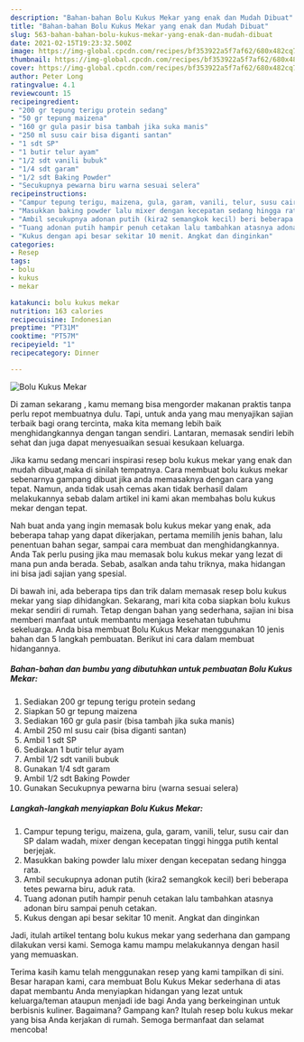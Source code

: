 ```yaml
---
description: "Bahan-bahan Bolu Kukus Mekar yang enak dan Mudah Dibuat"
title: "Bahan-bahan Bolu Kukus Mekar yang enak dan Mudah Dibuat"
slug: 563-bahan-bahan-bolu-kukus-mekar-yang-enak-dan-mudah-dibuat
date: 2021-02-15T19:23:32.500Z
image: https://img-global.cpcdn.com/recipes/bf353922a5f7af62/680x482cq70/bolu-kukus-mekar-foto-resep-utama.jpg
thumbnail: https://img-global.cpcdn.com/recipes/bf353922a5f7af62/680x482cq70/bolu-kukus-mekar-foto-resep-utama.jpg
cover: https://img-global.cpcdn.com/recipes/bf353922a5f7af62/680x482cq70/bolu-kukus-mekar-foto-resep-utama.jpg
author: Peter Long
ratingvalue: 4.1
reviewcount: 15
recipeingredient:
- "200 gr tepung terigu protein sedang"
- "50 gr tepung maizena"
- "160 gr gula pasir bisa tambah jika suka manis"
- "250 ml susu cair bisa diganti santan"
- "1 sdt SP"
- "1 butir telur ayam"
- "1/2 sdt vanili bubuk"
- "1/4 sdt garam"
- "1/2 sdt Baking Powder"
- "Secukupnya pewarna biru warna sesuai selera"
recipeinstructions:
- "Campur tepung terigu, maizena, gula, garam, vanili, telur, susu cair dan SP dalam wadah, mixer dengan kecepatan tinggi hingga putih kental berjejak."
- "Masukkan baking powder lalu mixer dengan kecepatan sedang hingga rata."
- "Ambil secukupnya adonan putih (kira2 semangkok kecil) beri beberapa tetes pewarna biru, aduk rata."
- "Tuang adonan putih hampir penuh cetakan lalu tambahkan atasnya adonan biru sampai penuh cetakan."
- "Kukus dengan api besar sekitar 10 menit. Angkat dan dinginkan"
categories:
- Resep
tags:
- bolu
- kukus
- mekar

katakunci: bolu kukus mekar 
nutrition: 163 calories
recipecuisine: Indonesian
preptime: "PT31M"
cooktime: "PT57M"
recipeyield: "1"
recipecategory: Dinner

---
```



![Bolu Kukus Mekar](https://img-global.cpcdn.com/recipes/bf353922a5f7af62/680x482cq70/bolu-kukus-mekar-foto-resep-utama.jpg)

Di zaman  sekarang , kamu memang bisa mengorder makanan praktis tanpa perlu repot membuatnya dulu. Tapi, untuk anda yang mau menyajikan sajian terbaik bagi orang tercinta, maka kita memang lebih baik menghidangkannya dengan tangan sendiri. Lantaran, memasak sendiri lebih sehat dan juga dapat menyesuaikan sesuai kesukaan keluarga.

Jika kamu sedang mencari inspirasi resep bolu kukus mekar yang enak dan mudah dibuat,maka di sinilah tempatnya. Cara membuat bolu kukus mekar  sebenarnya gampang dibuat jika anda memasaknya dengan cara yang tepat. Namun, anda tidak usah cemas akan tidak berhasil dalam melakukannya 
sebab dalam artikel ini kami akan membahas bolu kukus mekar dengan tepat.  



Nah buat anda yang ingin memasak bolu kukus mekar yang enak, ada beberapa tahap yang dapat dikerjakan, pertama memilih jenis bahan, lalu penentuan bahan segar, sampai cara membuat dan menghidangkannya. Anda Tak perlu pusing jika mau memasak bolu kukus mekar yang lezat di mana pun anda berada. Sebab, asalkan anda  tahu triknya, maka hidangan ini bisa jadi sajian yang spesial.

Di bawah ini, ada beberapa tips dan trik dalam memasak resep bolu kukus mekar yang siap dihidangkan. Sekarang, mari kita coba siapkan bolu kukus mekar sendiri di rumah. Tetap dengan bahan yang sederhana, sajian ini bisa memberi manfaat untuk membantu menjaga kesehatan tubuhmu sekeluarga. Anda bisa membuat Bolu Kukus Mekar menggunakan 10 jenis bahan dan 5 langkah pembuatan. Berikut ini cara dalam membuat hidangannya.

<!--inarticleads1-->

##### Bahan-bahan dan bumbu yang dibutuhkan untuk pembuatan Bolu Kukus Mekar:

1. Sediakan 200 gr tepung terigu protein sedang
1. Siapkan 50 gr tepung maizena
1. Sediakan 160 gr gula pasir (bisa tambah jika suka manis)
1. Ambil 250 ml susu cair (bisa diganti santan)
1. Ambil 1 sdt SP
1. Sediakan 1 butir telur ayam
1. Ambil 1/2 sdt vanili bubuk
1. Gunakan 1/4 sdt garam
1. Ambil 1/2 sdt Baking Powder
1. Gunakan Secukupnya pewarna biru (warna sesuai selera)




<!--inarticleads2-->

##### Langkah-langkah menyiapkan Bolu Kukus Mekar:

1. Campur tepung terigu, maizena, gula, garam, vanili, telur, susu cair dan SP dalam wadah, mixer dengan kecepatan tinggi hingga putih kental berjejak.
1. Masukkan baking powder lalu mixer dengan kecepatan sedang hingga rata.
1. Ambil secukupnya adonan putih (kira2 semangkok kecil) beri beberapa tetes pewarna biru, aduk rata.
1. Tuang adonan putih hampir penuh cetakan lalu tambahkan atasnya adonan biru sampai penuh cetakan.
1. Kukus dengan api besar sekitar 10 menit. Angkat dan dinginkan




Jadi, itulah artikel tentang  bolu kukus mekar  yang sederhana dan gampang dilakukan versi kami. Semoga kamu mampu melakukannya dengan hasil yang memuaskan. 

Terima kasih kamu telah menggunakan resep yang kami tampilkan di sini. Besar harapan kami, cara membuat  Bolu Kukus Mekar sederhana di atas dapat membantu Anda menyiapkan hidangan yang lezat untuk keluarga/teman ataupun menjadi ide bagi Anda yang berkeinginan untuk berbisnis kuliner. Bagaimana? Gampang kan? Itulah resep bolu kukus mekar yang bisa Anda kerjakan di rumah. Semoga bermanfaat dan selamat mencoba!

